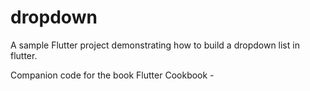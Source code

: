 # dropdown

A sample Flutter project demonstrating how to build a dropdown list in flutter.

Companion code for the book Flutter Cookbook - <add url here>


